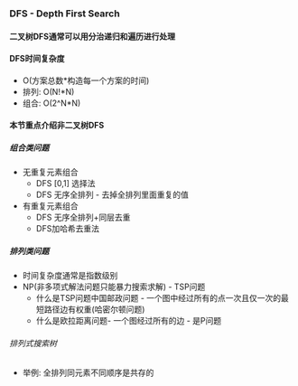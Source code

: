 ### DFS - Depth First Search


#### 二叉树DFS通常可以用分治递归和遍历进行处理


#### DFS时间复杂度
- O(方案总数*构造每一个方案的时间)
- 排列: O(N!*N)
- 组合: O(2^N*N)
#### 本节重点介绍非二叉树DFS
##### 组合类问题
- 无重复元素组合
    - DFS [0,1] 选择法
    - DFS 无序全排列 - 去掉全排列里面重复的值
- 有重复元素组合
    - DFS 无序全排列+同层去重 
    - DFS加哈希去重法
##### 排列类问题
- 时间复杂度通常是指数级别
- NP(非多项式解法问题只能暴力搜索求解) - TSP问题
    - 什么是TSP问题中国邮政问题 - 一个图中经过所有的点一次且仅一次的最短路径边有权重(哈密尔顿问题) 
    - 什么是欧拉距离问题- 一个图经过所有的边 - 是P问题

###### 排列式搜索树
- 举例: 全排列同元素不同顺序是共存的




